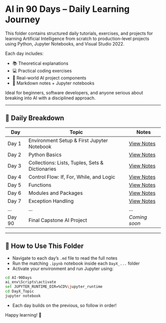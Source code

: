# AI in 90 Days – Daily Learning Journey

This folder contains structured daily tutorials, exercises, and projects for learning Artificial Intelligence from scratch to production-level projects using Python, Jupyter Notebooks, and Visual Studio 2022.

Each day includes:

* 📚 Theoretical explanations
* 💻 Practical coding exercises
* 🧠 Real-world AI project components
* 📝 Markdown notes + Jupyter notebooks

Ideal for beginners, software developers, and anyone serious about breaking into AI with a disciplined approach.

---

## 📅 Daily Breakdown

| Day    | Topic                                               | Notes                   |
| ------ | ----------------------------------------------------| ----------------------- |
| Day 1  | Environment Setup & First Jupyter Notebook          | [View Notes](./Day1.md) |
| Day 2  | Python Basics                                       | [View Notes](./Day2.md) |
| Day 3  | Collections: Lists, Tuples, Sets & Dictionaries     | [View Notes](./Day3.md) |
| Day 4  | Control Flow: If, For, While, and Logic             | [View Notes](./Day4.md) |
| Day 5  | Functions                                           | [View Notes](./Day5.md) |
| Day 6  | Modules and Packages                                | [View Notes](./Day6.md) |
| Day 7  | Exception Handling                                  | [View Notes](./Day7.md) |
| ...    | ...                                                 | ...                     |
| Day 90 | Final Capstone AI Project                           | *Coming soon*           |

---

## 🔁 How to Use This Folder

* Navigate to each day’s `.md` file to read the full notes
* Run the matching `.ipynb` notebook inside each `DayX_...` folder
* Activate your environment and run Jupyter using:

```bash
cd AI-90Days
ai_env\Scripts\activate
set JUPYTER_RUNTIME_DIR=%CD%\jupyter_runtime
cd DayX_Topic
jupyter notebook
```

* Each day builds on the previous, so follow in order!

Happy learning! 🚀
